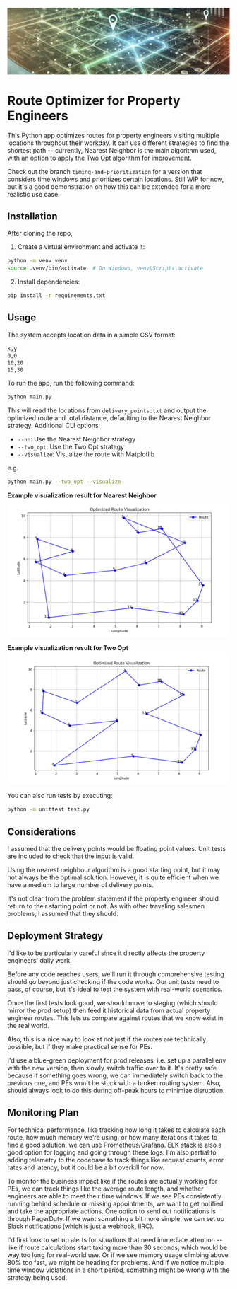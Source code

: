 ![Banner](assets/route-optimizer-banner.png)

# Route Optimizer for Property Engineers

This Python app optimizes routes for property engineers visiting multiple locations throughout their workday. It can use different strategies to find the shortest path -- currently, Nearest Neighbor is the main algorithm used, with an option to apply the Two Opt algorithm for improvement.

Check out the branch `timing-and-prioritization` for a version that considers time windows and prioritizes certain locations. Still WIP for now, but it's a good demonstration on how this can be extended for a more realistic use case.

## Installation

After cloning the repo,
1. Create a virtual environment and activate it:
```bash
python -m venv venv
source .venv/bin/activate  # On Windows, venv\Scripts\activate
```

2. Install dependencies:
```bash
pip install -r requirements.txt
```

## Usage

The system accepts location data in a simple CSV format:
```
x,y
0,0
10,20
15,30
```

To run the app, run the following command:
```bash
python main.py
```

This will read the locations from `delivery_points.txt` and output the optimized route and total distance, defaulting to the Nearest Neighbor strategy. Additional CLI options:
- `--nn`: Use the Nearest Neighbor strategy
- `--two_opt`: Use the Two Opt strategy
- `--visualize`: Visualize the route with Matplotlib

e.g.
```bash
python main.py --two_opt --visualize
```

**Example visualization result for Nearest Neighbor**
![Nearest Neighbor result](assets/nn.png)

**Example visualization result for Two Opt**
![Two Opt result](assets/two_opt.png)

You can also run tests by executing:
```bash
python -m unittest test.py
```

## Considerations

I assumed that the delivery points would be floating point values. Unit tests are included to check that the input is valid.

Using the nearest neighbour algorithm is a good starting point, but it may not always be the optimal solution. However, it is quite efficient when we have a medium to large number of delivery points.

It's not clear from the problem statement if the property engineer should return to their starting point or not. As with other traveling salesmen problems, I assumed that they should.

## Deployment Strategy

I'd like to be particularly careful since it directly affects the property engineers' daily work.

Before any code reaches users, we'll run it through comprehensive testing should go beyond just checking if the code works. Our unit tests need to pass, of course, but it's ideal to test the system with real-world scenarios. 

Once the first tests look good, we should move to staging (which should mirror the prod setup) then feed it historical data from actual property engineer routes. This lets us compare against routes that we know exist in the real world.

Also, this is a nice way to look at not just if the routes are technically possible, but if they make practical sense for PEs.

I'd use a blue-green deployment for prod releases, i.e. set up a parallel env with the new version, then slowly switch traffic over to it. It's pretty safe because if something goes wrong, we can immediately switch back to the previous one, and PEs won't be stuck with a broken routing system. Also, should always look to do this during off-peak hours to minimize disruption.

## Monitoring Plan

For technical performance, like tracking how long it takes to calculate each route, how much memory we're using, or how many iterations it takes to find a good solution, we can use Prometheus/Grafana. ELK stack is also a good option for logging and going through these logs. I'm also partial to adding telemetry to the codebase to track things like request counts, error rates and latency, but it could be a bit overkill for now. 

To monitor the business impact like if the routes are actually working for PEs, we can track things like the average route length, and whether engineers are able to meet their time windows. If we see PEs consistently running behind schedule or missing appointments, we want to get notified and take the appropriate actions. One option to send out notifications is through PagerDuty. If we want something a bit more simple, we can set up Slack notifications (which is just a webhook, IIRC).

I'd first look to set up alerts for situations that need immediate attention -- like if route calculations start taking more than 30 seconds, which would be way too long for real-world use. Or if we see memory usage climbing above 80% too fast, we might be heading for problems. And if we notice multiple time window violations in a short period, something might be wrong with the strategy being used.